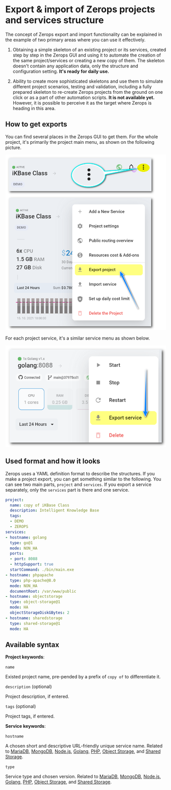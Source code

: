 # Export & import of Zerops projects and services structure

The concept of Zerops export and import functionality can be explained in the example of two primary areas where you can use it effectively.

1. Obtaining a simple skeleton of an existing project or its services, created step by step in the Zerops GUI and using it to automate the creation of the same project/services or creating a new copy of them. The skeleton doesn't contain any application data, only the structure and configuration setting. **It's ready for daily use.**

2. Ability to create more sophisticated skeletons and use them to simulate different project scenarios, testing and validation, including a fully prepared skeleton to re-create Zerops projects from the ground on one click or as a part of other automation scripts. **It is not available yet.** However, it is possible to perceive it as the target where Zerops is heading in this area.

## How to get exports

You can find several places in the Zerops GUI to get them. For the whole project, it's primarily the project main menu, as shown on the following picture.

![Zerops exports](./images/Project-Export.png "Zerops project export")

For each project service, it's a similar service menu as shown below.

![Zerops exports](./images/Service-Export.png "Zerops service export")

## Used format and how it looks

Zerops uses a YAML definition format to describe the structures. If you make a project export, you can get something similar to the following. You can see two main parts, `project` and `services`. If you export a service separately, only the `services` part is there and one service.

```yaml
project:
  name: copy of iKBase Class
  description: Intelligent Knowledge Base
  tags:
  - DEMO
  - ZEROPS
services:
- hostname: golang
  type: go@1
  mode: NON_HA
  ports:
  - port: 8088
  - httpSupport: true
  startCommand: ./bin/main.exe
- hostname: phpapache
  type: php-apache@8.0
  mode: NON_HA
  documentRoot: /var/www/public
- hostname: objectstorage
  type: object-storage@1
  mode: HA
  objectStorageDiskGBytes: 2
- hostname: sharedstorage
  type: shared-storage@1
  mode: HA
```

## Available syntax

**Project keywords**:

`name`

Existed project name, pre-pended by a prefix of `copy of` to differentiate it.

`description` (optional)

Project description, if entered.

`tags` (optional)

Project tags, if entered.

**Service keywords**:

`hostname`

A chosen short and descriptive URL-friendly unique service name. Related to [MariaDB](/documentation/services/databases/mariadb.html#hostname-and-port), [MongoDB](/documentation/services/databases/mongodb.html#hostname-and-port), [Node.js](/documentation/services/runtimes/nodejs.html#port), [Golang](/documentation/services/runtimes/golang.html#port), [PHP](/documentation/services/runtimes/php.html#hostname-and-port), [Object Storage](/documentation/services/storage/s3.html#object-storage-name), and [Shared Storage](/documentation/services/storage/shared.html#shared-storage-name).

`type`

Service type and chosen version. Related to [MariaDB](/documentation/services/databases/mariadb.html#version-to-choose), [MongoDB](/documentation/services/databases/mongodb.html#version-to-choose), [Node.js](/documentation/services/runtimes/nodejs.html#version-to-choose), [Golang](/documentation/services/runtimes/golang.html#version-to-choose), [PHP](/documentation/services/runtimes/php.html#version-to-choose), [Object Storage](/documentation/services/storage/s3.html#version-to-choose), and [Shared Storage](/documentation/services/storage/shared.html#version-to-choose).
